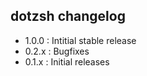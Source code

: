 dotzsh changelog
----------------

  - 1.0.0  : Intitial stable release
  - 0.2.x  : Bugfixes
  - 0.1.x  : Initial releases

